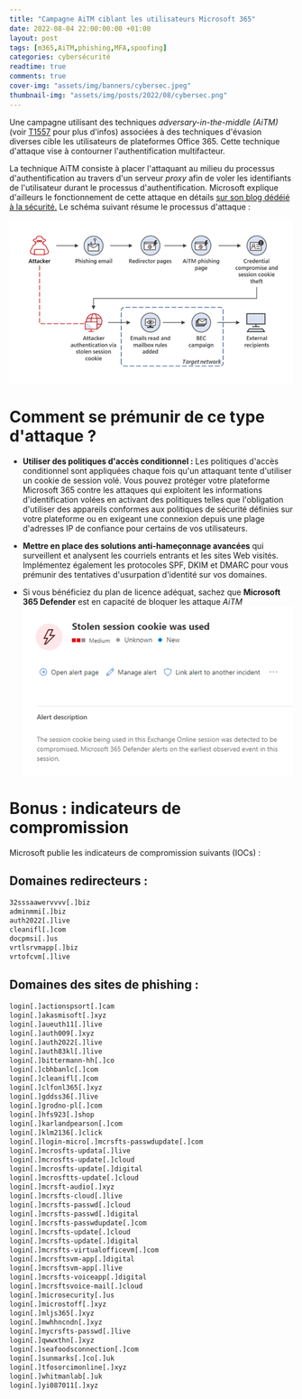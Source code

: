 ```yaml
---
title: "Campagne AiTM ciblant les utilisateurs Microsoft 365"
date: 2022-08-04 22:00:00:00 +01:00
layout: post
tags: [m365,AiTM,phishing,MFA,spoofing]
categories: cybersécurité
readtime: true
comments: true
cover-img: "assets/img/banners/cybersec.jpeg"
thumbnail-img: "assets/img/posts/2022/08/cybersec.png"
---
```


Une campagne utilisant des techniques *adversary-in-the-middle (AiTM)* (voir [T1557](https://attack.mitre.org/techniques/T1557) pour plus d'infos) associées à des techniques d'évasion diverses cible les utilisateurs de plateformes Office 365. Cette technique d'attaque vise à contourner l'authentification multifacteur.

La technique AiTM consiste  à placer l'attaquant au milieu du processus d'authentification au travers d'un serveur *proxy* afin de voler les identifiants de l'utilisateur durant le processus d'authentification. Microsoft explique d'ailleurs le fonctionnement de cette attaque en détails [sur son blog dédéié à la sécurité.](https://www.microsoft.com/security/blog/2022/07/12/from-cookie-theft-to-bec-attackers-use-aitm-phishing-sites-as-entry-point-to-further-financial-fraud/) Le schéma suivant résume le processus d'attaque :

![ATTAQUE AITM](/assets/img/posts/2022/08/AITM.png)

# Comment se prémunir de ce type d'attaque ? 

- **Utiliser des politiques d'accès conditionnel :** Les politiques d'accès conditionnel sont  appliquées chaque fois qu'un attaquant tente d'utiliser un cookie de session volé. Vous pouvez protéger votre plateforme Microsoft 365 contre les attaques qui exploitent les informations d'identification volées en activant des politiques telles que l'obligation d'utiliser des appareils conformes aux politiques de sécurité définies sur votre plateforme ou en exigeant une connexion depuis une plage d'adresses IP de confiance pour certains de vos utilisateurs.

- **Mettre en place des solutions anti-hameçonnage avancées** qui surveillent et analysent les courriels entrants et les sites Web visités. Implémentez également les protocoles SPF, DKIM et DMARC pour vous prémunir des tentatives d'usurpation d'identité sur vos domaines.  

- Si vous bénéficiez du plan de licence adéquat, sachez que **Microsoft 365 Defender** est en capacité de bloquer les attaque *AiTM* 
![AiTM Defender 365](/assets/img/posts/2022/08/Figure12-stolen-session-cookie.png)

# Bonus : indicateurs de compromission

Microsoft publie les indicateurs de compromission suivants (IOCs) :

## Domaines redirecteurs :

```
32sssaawervvvv[.]biz
adminmmi[.]biz
auth2022[.]live
cleanifl[.]com
docpmsi[.]us
vrtlsrvmapp[.]biz
vrtofcvm[.]live
```

## Domaines des sites de phishing :

```
login[.]actionspsort[.]cam
login[.]akasmisoft[.]xyz
login[.]aueuth11[.]live
login[.]auth009[.]xyz
login[.]auth2022[.]live
login[.]auth83kl[.]live
login[.]bittermann-hh[.]co
login[.]cbhbanlc[.]com
login[.]cleanifl[.]com
login[.]clfonl365[.]xyz
login[.]gddss36[.]live
login[.]grodno-pl[.]com
login[.]hfs923[.]shop
login[.]karlandpearson[.]com
login[.]klm2136[.]click
login[.]login-micro[.]mcrsfts-passwdupdate[.]com
login[.]mcrosfts-updata[.]live
login[.]mcrosfts-update[.]cloud
login[.]mcrosfts-update[.]digital
login[.]mcrosftts-update[.]cloud
login[.]mcrsft-audio[.]xyz
login[.]mcrsfts-cloud[.]live
login[.]mcrsfts-passwd[.]cloud
login[.]mcrsfts-passwd[.]digital
login[.]mcrsfts-passwdupdate[.]com
login[.]mcrsfts-update[.]cloud
login[.]mcrsfts-update[.]digital
login[.]mcrsfts-virtualofficevm[.]com
login[.]mcrsftsvm-app[.]digital
login[.]mcrsftsvm-app[.]live
login[.]mcrsfts-voiceapp[.]digital
login[.]mcrsftsvoice-mail[.]cloud
login[.]microsecurity[.]us
login[.]microstoff[.]xyz
login[.]mljs365[.]xyz
login[.]mwhhncndn[.]xyz
login[.]mycrsfts-passwd[.]live
login[.]qwwxthn[.]xyz
login[.]seafoodsconnection[.]com
login[.]sunmarks[.]co[.]uk
login[.]tfosorcimonline[.]xyz
login[.]whitmanlab[.]uk
login[.]yi087011[.]xyz
```
